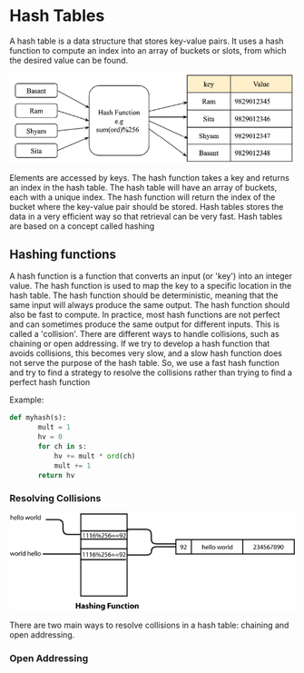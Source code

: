 # Hash Tables

A hash table is a data structure that stores key-value pairs. It uses a hash function to compute an index into an array of buckets or slots, from which the desired value can be found.

![alt text](image.png)

Elements are accessed by keys. The hash function takes a key and returns an index in the hash table. The hash table will have an array of buckets, each with a unique index. The hash function will return the index of the bucket where the key-value pair should be stored. Hash tables stores the data in a very efficient way so that retrieval can be very fast. Hash tables are based on a concept called hashing

## Hashing functions

A hash function is a function that converts an input (or 'key') into an integer value. The hash function is used to map the key to a specific location in the hash table. The hash function should be deterministic, meaning that the same input will always produce the same output. The hash function should also be fast to compute. In practice, most hash functions are not perfect and can sometimes produce the same output for different inputs. This is called a 'collision'. There are different ways to handle collisions, such as chaining or open addressing.
If we try to develop a hash function that avoids collisions, this becomes very slow, and a slow hash function does not serve the purpose of the hash table. So, we use a fast hash function and try to find a strategy to resolve the collisions rather than trying to find a perfect hash function

Example:

```python
def myhash(s):
       mult = 1
       hv = 0
       for ch in s:
           hv += mult * ord(ch)
           mult += 1
       return hv
```

### Resolving Collisions

![alt text](image-1.png)

There are two main ways to resolve collisions in a hash table: chaining and open addressing.

### Open Addressing
